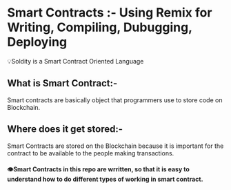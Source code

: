 # Smart Contracts :- Using Remix for Writing, Compiling, Dubugging, Deploying  

💡Soldity is a Smart Contract Oriented Language


## What is Smart Contract:-
Smart contracts are basically object that programmers use to store code on Blockchain.

## Where does it get stored:-
Smart Contracts are stored on the Blockchain because it is important for the contract to be available to the people making transactions.

#### 👁️Smart Contracts in this repo are wrritten, so that it is easy to understand how to do different types of working in smart contract.


